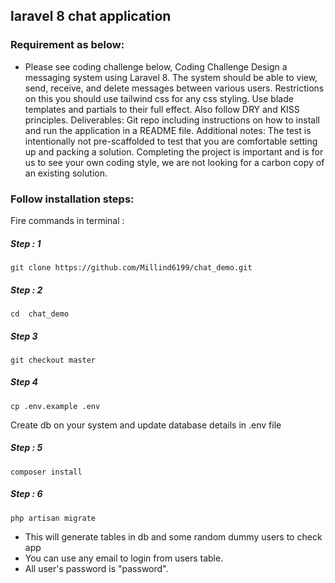 ## laravel 8 chat application

### Requirement as below:
- Please see coding challenge below,
Coding Challenge
Design a messaging system using Laravel 8. The system should be able to view, send, receive, and delete messages between various users. Restrictions on this you should use tailwind css for any css styling. Use blade templates and partials to their full effect. Also follow DRY and KISS principles.
 Deliverables:
Git repo including instructions on how to install and run the application in a README file.
 Additional notes:
The test is intentionally not pre-scaffolded to test that you are comfortable setting up and packing a solution.
Completing the project is important and is for us to see your own coding style, we are not looking for a carbon copy of an existing solution.

### Follow installation steps:

Fire commands in terminal : 
#####  Step : 1

```
git clone https://github.com/Millind6199/chat_demo.git
```
##### Step : 2

```
cd  chat_demo
```
##### Step 3

```
git checkout master
```

##### Step 4

```
cp .env.example .env
```
Create db on your system and update database details in .env file
##### Step : 5

```
composer install
```

##### Step : 6
```
php artisan migrate
```
- This will generate tables in db and some random dummy users to check app
- You can use any email to login from users table.
- All user's password is "password".
